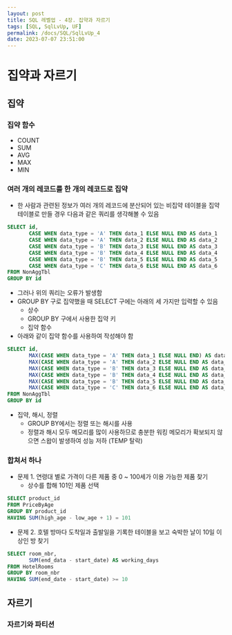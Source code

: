 ```yaml
---
layout: post
title: SQL 레벨업 - 4장. 집약과 자르기
tags: [SQL, SqlLvUp, UF]
permalink: /docs/SQL/SqlLvUp_4
date: 2023-07-07 23:51:00
---
```

# 집약과 자르기
## 집약
### 집약 함수
- COUNT
- SUM
- AVG
- MAX
- MIN
### 여러 개의 레코드를 한 개의 레코드로 집약
- 한 사람과 관련된 정보가 여러 개의 레코드에 분산되어 있는 비집약 테이블을 집약 테이블로 만들 경우 다음과 같은 쿼리를 생각해볼 수 있음
```sql
SELECT id,
       CASE WHEN data_type = 'A' THEN data_1 ELSE NULL END AS data_1
       CASE WHEN data_type = 'A' THEN data_2 ELSE NULL END AS data_2
       CASE WHEN data_type = 'B' THEN data_3 ELSE NULL END AS data_3
       CASE WHEN data_type = 'B' THEN data_4 ELSE NULL END AS data_4
       CASE WHEN data_type = 'B' THEN data_5 ELSE NULL END AS data_5
       CASE WHEN data_type = 'C' THEN data_6 ELSE NULL END AS data_6
FROM NonAggTbl
GROUP BY id
```
- 그러나 위의 쿼리는 오류가 발생함
- GROUP BY 구로 집약했을 때 SELECT 구에는 아래의 세 가지만 입력할 수 있음
  - 상수
  - GROUP BY 구에서 사용한 집약 키
  - 집약 함수
- 아래와 같이 집약 함수를 사용하여 작성해야 함
```sql
SELECT id,
       MAX(CASE WHEN data_type = 'A' THEN data_1 ELSE NULL END) AS data_1
       MAX(CASE WHEN data_type = 'A' THEN data_2 ELSE NULL END AS data_2)
       MAX(CASE WHEN data_type = 'B' THEN data_3 ELSE NULL END AS data_3)
       MAX(CASE WHEN data_type = 'B' THEN data_4 ELSE NULL END AS data_4)
       MAX(CASE WHEN data_type = 'B' THEN data_5 ELSE NULL END AS data_5)
       MAX(CASE WHEN data_type = 'C' THEN data_6 ELSE NULL END AS data_6)
FROM NonAggTbl
GROUP BY id
```
- 집약, 해시, 정렬
  - GROUP BY에서는 정렬 또는 해시를 사용
  - 정렬과 해시 모두 메모리를 많이 사용하므로 충분한 워킹 메모리가 확보되지 않으면 스왑이 발생하여 성능 저하 (TEMP 탈락)
### 합쳐서 하나
- 문제 1. 연령대 별로 가격이 다른 제품 중 0 ~ 100세가 이용 가능한 제품 찾기
  - 상수를 합해 101인 제품 선택
```sql
SELECT product_id
FROM PriceByAge
GROUP BY product_id
HAVING SUM(high_age - low_age + 1) = 101
```

- 문제 2. 호텔 방마다 도착일과 출발일을 기록한 테이블을 보고 숙박한 날이 10일 이상인 방 찾기
```sql
SELECT room_nbr,
       SUM(end_data - start_date) AS working_days
FROM HotelRooms
GROUP BY room_nbr
HAVING SUM(end_date - start_date) >= 10
```
## 자르기
### 자르기와 파티션